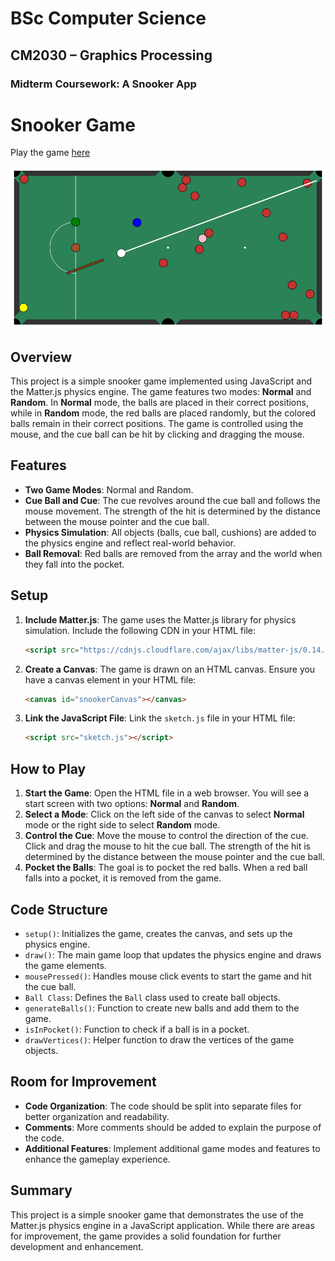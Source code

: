 
# BSc Computer Science
## CM2030 – Graphics Processing
### Midterm Coursework: A Snooker App

# Snooker Game
Play the game [here](https://pavelosky.github.io/Snooker-GP-Midterm-project/)

![alt text](image.png)

## Overview
This project is a simple snooker game implemented using JavaScript and the Matter.js physics engine. The game features two modes: **Normal** and **Random**. In **Normal** mode, the balls are placed in their correct positions, while in **Random** mode, the red balls are placed randomly, but the colored balls remain in their correct positions. The game is controlled using the mouse, and the cue ball can be hit by clicking and dragging the mouse.

## Features
- **Two Game Modes**: Normal and Random.
- **Cue Ball and Cue**: The cue revolves around the cue ball and follows the mouse movement. The strength of the hit is determined by the distance between the mouse pointer and the cue ball.
- **Physics Simulation**: All objects (balls, cue ball, cushions) are added to the physics engine and reflect real-world behavior.
- **Ball Removal**: Red balls are removed from the array and the world when they fall into the pocket.

## Setup
1. **Include Matter.js**: The game uses the Matter.js library for physics simulation. Include the following CDN in your HTML file:
   ```html
   <script src="https://cdnjs.cloudflare.com/ajax/libs/matter-js/0.14.2/matter.min.js"></script>
   ```

2. **Create a Canvas**: The game is drawn on an HTML canvas. Ensure you have a canvas element in your HTML file:
   ```html
   <canvas id="snookerCanvas"></canvas>
   ```

3. **Link the JavaScript File**: Link the `sketch.js` file in your HTML file:
   ```html
   <script src="sketch.js"></script>
   ```

## How to Play
1. **Start the Game**: Open the HTML file in a web browser. You will see a start screen with two options: **Normal** and **Random**.
2. **Select a Mode**: Click on the left side of the canvas to select **Normal** mode or the right side to select **Random** mode.
3. **Control the Cue**: Move the mouse to control the direction of the cue. Click and drag the mouse to hit the cue ball. The strength of the hit is determined by the distance between the mouse pointer and the cue ball.
4. **Pocket the Balls**: The goal is to pocket the red balls. When a red ball falls into a pocket, it is removed from the game.

## Code Structure
- `setup()`: Initializes the game, creates the canvas, and sets up the physics engine.
- `draw()`: The main game loop that updates the physics engine and draws the game elements.
- `mousePressed()`: Handles mouse click events to start the game and hit the cue ball.
- `Ball Class`: Defines the `Ball` class used to create ball objects.
- `generateBalls()`: Function to create new balls and add them to the game.
- `isInPocket()`: Function to check if a ball is in a pocket.
- `drawVertices()`: Helper function to draw the vertices of the game objects.

## Room for Improvement
- **Code Organization**: The code should be split into separate files for better organization and readability.
- **Comments**: More comments should be added to explain the purpose of the code.
- **Additional Features**: Implement additional game modes and features to enhance the gameplay experience.

## Summary
This project is a simple snooker game that demonstrates the use of the Matter.js physics engine in a JavaScript application. While there are areas for improvement, the game provides a solid foundation for further development and enhancement.




